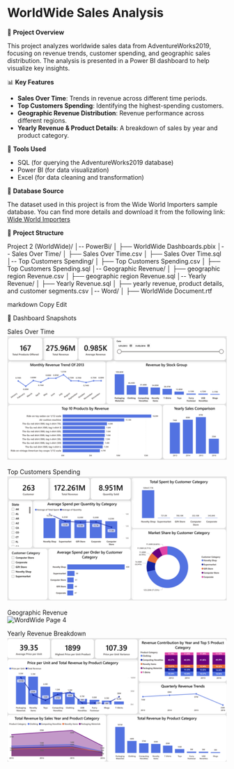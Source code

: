 # WorldWide Sales Analysis

📌 **Project Overview**

This project analyzes worldwide sales data from AdventureWorks2019, focusing on revenue trends, customer spending, and geographic sales distribution. The analysis is presented in a Power BI dashboard to help visualize key insights.

📊 **Key Features**

- **Sales Over Time**: Trends in revenue across different time periods.
- **Top Customers Spending**: Identifying the highest-spending customers.
- **Geographic Revenue Distribution**: Revenue performance across different regions.
- **Yearly Revenue & Product Details**: A breakdown of sales by year and product category.

🔧 **Tools Used**

- SQL (for querying the AdventureWorks2019 database)
- Power BI (for data visualization)
- Excel (for data cleaning and transformation)

💂 **Database Source**

The dataset used in this project is from the Wide World Importers sample database. You can find more details and download it from the following link:
[Wide World Importers](https://learn.microsoft.com/en-us/sql/samples/wide-world-importers-what-is?view=sql-server-ver16)

📂 **Project Structure**

Project 2 (WorldWide)/ 
│-- PowerBi/ │ 
├── WorldWide Dashboards.pbix 
│-- Sales Over Time/ │ 
├── Sales Over Time.csv │ 
├── Sales Over Time.sql 
│-- Top Customers Spending/ │ 
├── Top Customers Spending.csv │ 
├── Top Customers Spending.sql 
│-- Geographic Revenue/ │ 
├── geographic region Revenue.csv │ 
├── geographic region Revenue.sql 
│-- Yearly Revenue/ │ 
├── Yearly Revenue.sql │ 
├── yearly revenue, product details, and customer segments.csv 
│-- Word/ │ 
├── WorldWide Document.rtf

markdown
Copy
Edit

📸 Dashboard Snapshots

Sales Over Time  
![WordWide Page 1](https://github.com/youssefm0/worldwide-sales-analysis/blob/main/Dashboard%20Snapshots/WordWide_page-0001.jpg)

Top Customers Spending  
![WordWide Page 2](https://github.com/youssefm0/worldwide-sales-analysis/blob/main/Dashboard%20Snapshots/WordWide_page-0002.jpg)

Geographic Revenue  
![WordWide Page 4](https://github.com/youssefm0/worldwide-sales-analysis/blob/main/Dashboard%20Snapshots/WordWide_page-0004.jpg)

Yearly Revenue Breakdown  
![WordWide Page 3](https://github.com/youssefm0/worldwide-sales-analysis/blob/main/Dashboard%20Snapshots/WordWide_page-0003.jpg)
